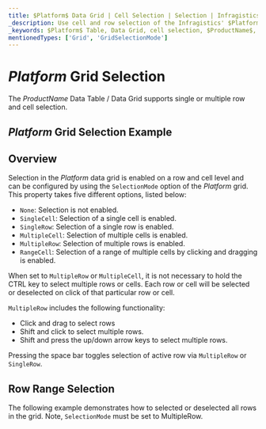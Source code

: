```yaml
---
title: $Platform$ Data Grid | Cell Selection | Selection | Infragistics
_description: Use cell and row selection of the Infragistics' $Platform$ data grid to highlight areas of the table. Learn how to configure single or multiple row selection for the $ProductName$ table.
_keywords: $Platform$ Table, Data Grid, cell selection, $ProductName$, Infragistics
mentionedTypes: ['Grid', 'GridSelectionMode']
---
```


# $Platform$ Grid Selection

The $ProductName$ Data Table / Data Grid supports single or multiple row and cell selection.

## $Platform$ Grid Selection Example


<code-view style="height: 600px"
           data-demos-base-url="{environment:demosBaseUrl}"
           iframe-src="{environment:demosBaseUrl}/grids/data-grid-cell-selection"
           alt="$Platform$ Grid Selection Example"
           github-src="grids/data-grid/cell-selection">
</code-view>

<div class="divider--half"></div>

## Overview

Selection in the $Platform$ data grid is enabled on a row and cell level and can be configured by using the `SelectionMode` option of the $Platform$ grid. This property takes five different options, listed below:

- `None`: Selection is not enabled.
- `SingleCell`: Selection of a single cell is enabled.
- `SingleRow`: Selection of a single row is enabled.
- `MultipleCell`: Selection of multiple cells is enabled.
- `MultipleRow`: Selection of multiple rows is enabled.
- `RangeCell`: Selection of a range of multiple cells by clicking and dragging is enabled.

When set to `MultipleRow` or `MultipleCell`, it is not necessary to hold the CTRL key to select multiple rows or cells. Each row or cell will be selected or deselected on click of that particular row or cell.

`MultipleRow` includes the following functionality:
- Click and drag to select rows
- Shift and click to select multiple rows.
- Shift and press the up/down arrow keys to select multiple rows.

Pressing the space bar toggles selection of active row via `MultipleRow` or `SingleRow`.

## Row Range Selection

The following example demonstrates how to selected or deselected all rows in the grid. Note, `SelectionMode` must be set to MultipleRow.

<code-view style="height: 600px" 
           data-demos-base-url="{environment:demosBaseUrl}" 
           iframe-src="{environment:demosBaseUrl}/grids/data-grid-row-selection" 
           alt="$PlatformShort$ Grid Selection Example" 
           github-src="grids/data-grid/row-selection">
</code-view>

<div class="divider--half"></div>
